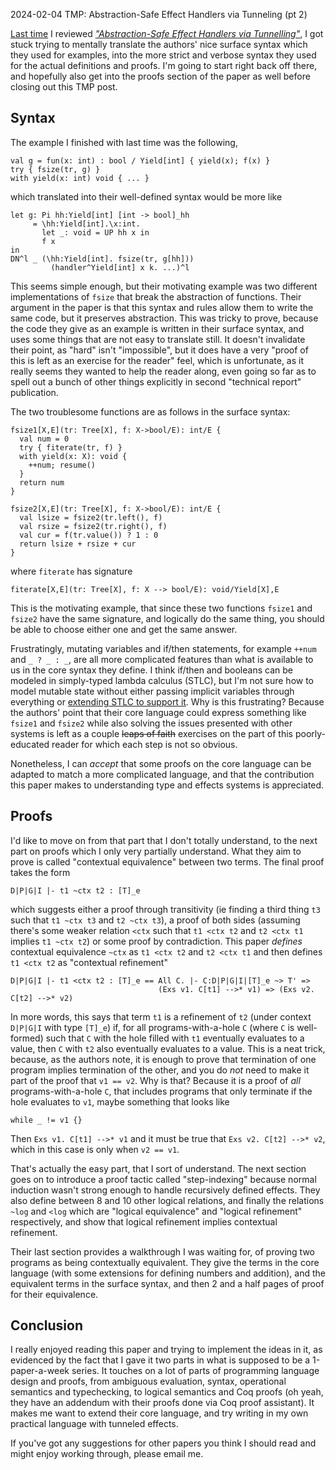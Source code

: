 <pmeta id="created">2024-02-04</pmeta>
<pmeta id="title">TMP: Abstraction-Safe Effect Handlers via Tunneling (pt 2)</pmeta>

[Last time][tmp-tunnel-1] I reviewed [_"Abstraction-Safe Effect Handlers via Tunnelling"_][tunneling], I got stuck trying to mentally translate the authors' nice surface syntax which they used for examples, into the more strict and verbose syntax they used for the actual definitions and proofs.
I'm going to start right back off there, and hopefully also get into the proofs section of the paper as well before closing out this TMP post.


## Syntax

The example I finished  with last time was the following,
```
val g = fun(x: int) : bool / Yield[int] { yield(x); f(x) }
try { fsize(tr, g) }
with yield(x: int) void { ... }
```

which translated into their well-defined syntax would be more like

```
let g: Pi hh:Yield[int] [int -> bool]_hh 
     = \hh:Yield[int].\x:int.
       let _: void = UP hh x in
       f x
in
DN^l _ (\hh:Yield[int]. fsize(tr, g[hh])) 
         (handler^Yield[int] x k. ...)^l
```

This seems simple enough, but their motivating example was two different implementations of `fsize` that break the abstraction of functions.
Their argument in the paper is that this syntax and rules allow them to write the same code, but it preserves abstraction.
This was tricky to prove, because the code they give as an example is written in their surface syntax, and uses some things that are not easy to translate still.
It doesn't invalidate their point, as "hard" isn't "impossible", but it does have a very "proof of this is left as an exercise for the reader" feel, which is unfortunate, as it really seems they wanted to help the reader along, even going so far as to spell out a bunch of other things explicitly in second "technical report" publication.

The two troublesome functions are as follows in the surface syntax:

```
fsize1[X,E](tr: Tree[X], f: X->bool/E): int/E {
  val num = 0
  try { fiterate(tr, f) }
  with yield(x: X): void {
    ++num; resume()
  }
  return num
}

fsize2[X,E](tr: Tree[X], f: X->bool/E): int/E {
  val lsize = fsize2(tr.left(), f)
  val rsize = fsize2(tr.right(), f)
  val cur = f(tr.value()) ? 1 : 0
  return lsize + rsize + cur
}
```

where `fiterate` has signature
```
fiterate[X,E](tr: Tree[X], f: X --> bool/E): void/Yield[X],E
```

This is the motivating example, that since these two functions `fsize1` and `fsize2` have the same signature, and logically do the same thing, you should be able to choose either one and get the same answer.

Frustratingly, mutating variables and if/then statements, for example `++num` and `_ ? _ : _`, are all more complicated features than what is available to us in the core syntax they define.
I think if/then and booleans can be modeled in simply-typed lambda calculus (STLC), but I'm not sure how to model mutable state without either passing implicit variables through everything or [extending STLC to support it][STLC-mut].
Why is this frustrating? Because the authors' point that their core language could express something like `fsize1` and `fsize2` while also solving the issues presented with other systems is left as a couple <strike>leaps of faith</strike> exercises on the part of this poorly-educated reader for which each step is not so obvious.

Nonetheless, I can _accept_ that some proofs on the core language can be adapted to match a more complicated language, and that the contribution this paper makes to understanding type and effects systems is appreciated.

## Proofs

I'd like to move on from that part that I don't totally understand, to the next part on proofs which I only very partially understand.
What they aim to prove is called "contextual equivalence" between two terms.
The final proof takes the form
```
D|P|G|I |- t1 ~ctx t2 : [T]_e
```
which suggests either a proof through transitivity (ie finding a third thing `t3` such that `t1 ~ctx t3` and `t2 ~ctx t3`), a proof of both sides (assuming there's some weaker relation `<ctx` such that `t1 <ctx t2` and `t2 <ctx t1` implies `t1 ~ctx t2`) or some proof by contradiction.
This paper _defines_ contextual equivalence `~ctx` as `t1 <ctx t2` and `t2 <ctx t1` and then defines `t1 <ctx t2` as "contextual refinement"
```
D|P|G|I |- t1 <ctx t2 : [T]_e == All C. |- C:D|P|G|I|[T]_e ~> T' =>
                                 (Exs v1. C[t1] -->* v1) => (Exs v2. C[t2] -->* v2)
```

In more words, this says that term `t1` is a refinement of `t2` (under context `D|P|G|I` with type `[T]_e`) if, for all programs-with-a-hole `C` (where `C` is well-formed) such that `C` with the hole filled with `t1` eventually evaluates to a value, then `C` with `t2` also eventually evaluates to a value.
This is a neat trick, because, as the authors note, it is enough to prove that termination of one program implies termination of the other, and you do _not_ need to make it part of the proof that `v1 == v2`.
Why is that? Because it is a proof of _all_ programs-with-a-hole `C`, that includes programs that only terminate if the hole evaluates to `v1`, maybe something that looks like
```
while _ != v1 {}
```

Then `Exs v1. C[t1] -->* v1` and it must be true that `Exs v2. C[t2] -->* v2`, which in this case is only when `v2 == v1`.

That's actually the easy part, that I sort of understand.
The next section goes on to introduce a proof tactic called "step-indexing" because normal induction wasn't strong enough to handle recursively defined effects.
They also define between 8 and 10 other logical relations, and finally the relations `~log` and `<log` which are "logical equivalence" and "logical refinement" respectively, and show that logical refinement implies contextual refinement.

Their last section provides a walkthrough I was waiting for, of proving two programs as being contextually equivalent.
They give the terms in the core language (with some extensions for defining numbers and addition), and the equivalent terms in the surface syntax, and then 2 and a half pages of proof for their equivalence.

## Conclusion

I really enjoyed reading this paper and trying to implement the ideas in it, as evidenced by the fact that I gave it two parts in what is supposed to be a 1-paper-a-week series.
It touches on a lot of parts of programming language design and proofs, from ambiguous evaluation, syntax, operational semantics and typechecking, to logical semantics and Coq proofs (oh yeah, they have an addendum with their proofs done via Coq proof assistant).
It makes me want to extend their core language, and try writing in my own practical language with tunneled effects.

If you've got any suggestions for other papers you think I should read and might enjoy working through, please email me.


[tmp-tunnel-1]: /2024/0115-tmp-tunneling-1.html
[tunneling]: https://ecommons.cornell.edu/items/988aacdc-a8b5-487e-8cfe-166623f390e5
[STLC-mut]: https://www.cs.cornell.edu/courses/cs4160/2020sp/sf/plf/full/References.html
